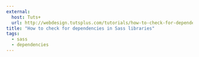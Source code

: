 ```yaml
---
external:
  host: Tuts+
  url: http://webdesign.tutsplus.com/tutorials/how-to-check-for-dependencies-in-sass-libraries--cms-21558
title: "How to check for dependencies in Sass libraries"
tags:
  - sass
  - dependencies
---
```

